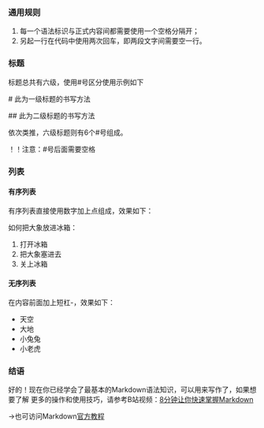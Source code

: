 ### 通用规则

1. 每一个语法标识与正式内容间都需要使用一个空格分隔开；
2. 另起一行在代码中使用两次回车，即两段文字间需要空一行。

### 标题

标题总共有六级，使用#号区分使用示例如下

\# 此为一级标题的书写方法

\#\# 此为二级标题的书写方法

依次类推，六级标题则有6个#号组成。

！！注意：#号后面需要空格

### 列表

#### 有序列表

有序列表直接使用数字加上点组成，效果如下：

如何把大象放进冰箱：

1. 打开冰箱
2. 把大象塞进去
3. 关上冰箱

#### 无序列表

在内容前面加上短杠-，效果如下：

- 天空
- 大地
- 小兔兔
- 小老虎

### 结语

好的！现在你已经学会了最基本的Markdown语法知识，可以用来写作了，如果想要了解
更多的操作和使用技巧，请参考B站视频：[8分钟让你快速掌握Markdown](https://b23.tv/qXnGEpp)

→也可访问Markdown[官方教程](https://markdown.com.cn/)